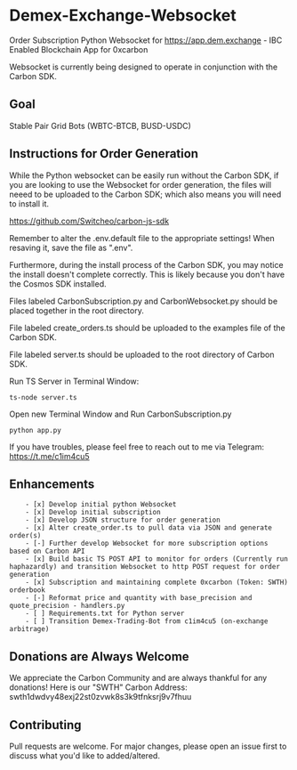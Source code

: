 # Demex-Exchange-Websocket
Order Subscription Python Websocket for <https://app.dem.exchange> - IBC Enabled Blockchain App for 0xcarbon

Websocket is currently being designed to operate in conjunction with the Carbon SDK.

## Goal
Stable Pair Grid Bots (WBTC-BTCB, BUSD-USDC)

## Instructions for Order Generation
While the Python websocket can be easily run without the Carbon SDK, if you are looking to use the Websocket for order generation, the files will neeed to be uploaded to the Carbon SDK; which also means you will need to install it.

<https://github.com/Switcheo/carbon-js-sdk>

Remember to alter the .env.default file to the appropriate settings! When resaving it, save the file as ".env".

Furthermore, during the install process of the Carbon SDK, you may notice the install doesn't complete correctly. This is likely because you don't have the Cosmos SDK installed.

Files labeled CarbonSubscription.py and CarbonWebsocket.py should be placed together in the root directory.

File labeled create_orders.ts should be uploaded to the examples file of the Carbon SDK.

File labeled server.ts should be uploaded to the root directory of Carbon SDK.

Run TS Server in Terminal Window:
```
ts-node server.ts
```

Open new Terminal Window and Run CarbonSubscription.py
```
python app.py
```
If you have troubles, please feel free to reach out to me via Telegram: <https://t.me/c1im4cu5>

## Enhancements
        - [x] Develop initial python Websocket
        - [x] Develop initial subscription
        - [x] Develop JSON structure for order generation
        - [x] Alter create_order.ts to pull data via JSON and generate order(s)
        - [-] Further develop Websocket for more subscription options based on Carbon API
        - [x] Build basic TS POST API to monitor for orders (Currently run haphazardly) and transition Websocket to http POST request for order generation
        - [x] Subscription and maintaining complete 0xcarbon (Token: SWTH) orderbook
        - [-] Reformat price and quantity with base_precision and quote_precision - handlers.py
        - [ ] Requirements.txt for Python server
        - [ ] Transition Demex-Trading-Bot from c1im4cu5 (on-exchange arbitrage)

## Donations are Always Welcome
We appreciate the Carbon Community and are always thankful for any donations! Here is our "SWTH" Carbon Address: swth1dwdvy48exj22st0zvwk8s3k9tfnksrj9v7fhuu

## Contributing
Pull requests are welcome. For major changes, please open an issue first to discuss what you'd like to added/altered.
